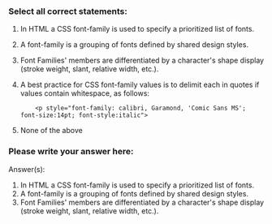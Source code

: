 ### Select all correct statements:

1.  In HTML a CSS font-family is used to specify a prioritized list of fonts.
2.  A font-family is a grouping of fonts defined by shared design styles.
3.  Font Families' members are differentiated by a character's shape display (stroke weight, slant, relative width, etc.).
4.  A best practice for CSS font-family values is to delimit each in quotes if values contain whitespace, as follows:

            <p style="font-family: calibri, Garamond, 'Comic Sans MS'; font-size:14pt; font-style:italic">

5.  None of the above

### Please write your answer here:

Answer(s):

1.  In HTML a CSS font-family is used to specify a prioritized list of fonts.
2.  A font-family is a grouping of fonts defined by shared design styles.
3.  Font Families' members are differentiated by a character's shape display (stroke weight, slant, relative width, etc.).
